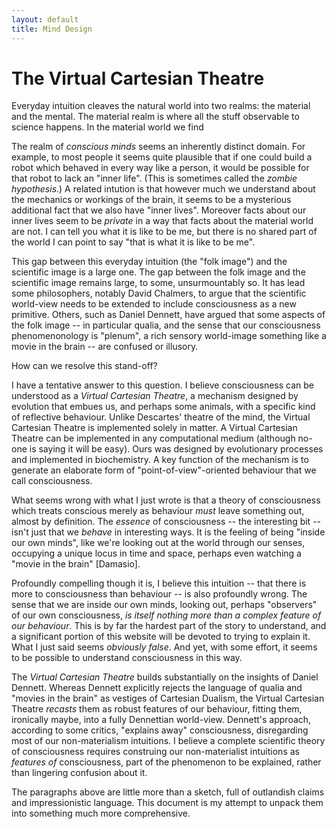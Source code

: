 ```yaml
---
layout: default
title: Mind Design
---
```


# The Virtual Cartesian Theatre

Everyday intuition cleaves the natural world into two realms: the
material and the mental. The material realm is where all the stuff
observable to science happens. In the material world we find

The realm of _conscious minds_ seems an inherently distinct domain. For
example, to most people it seems quite plausible that if one could build
a robot which behaved in every way like a person, it would be possible
for that robot to lack an "inner life". (This is sometimes called the
_zombie hypothesis_.) A related intution is that however much we
understand about the mechanics or workings of the brain, it seems to be
a mysterious additional fact that we also have "inner lives". Moreover
facts about our inner lives seem to be _private_ in a way that facts
about the material world are not. I can tell you what it is like to be
me, but there is no shared part of the world I can point to say "that is
what it is like to be me".

This gap between this everyday intuition (the "folk image") and the
scientific image is a large one. The gap between the folk image and the
scientific image remains large, to some, unsurmountably so. It has lead
some philosophers, notably David Chalmers, to argue that the scientific
world-view needs to be extended to include consciousness as a new
primitive. Others, such as Daniel Dennett, have argued that some aspects
of the folk image -- in particular qualia, and the sense that our
consciousness phenomenonology is "plenum", a rich sensory world-image
something like a movie in the brain -- are confused or illusory.

How can we resolve this stand-off?

I have a tentative answer to this question. I believe consciousness can
be understood as a _Virtual Cartesian Theatre_, a mechanism designed by
evolution that embues us, and perhaps some animals, with a specific kind
of reflective behaviour. Unlike Descartes' theatre of the mind, the
Virtual Cartesian Theatre is implemented solely in matter. A Virtual
Cartesian Theatre can be implemented in any computational medium
(although no-one is saying it will be easy). Ours was designed by
evolutionary processes and implemented in biochemistry. A key function
of the mechanism is to generate an elaborate form of
"point-of-view"-oriented behaviour that we call consciousness.

What seems wrong with what I just wrote is that a theory of
consciousness which treats conscious merely as behaviour _must_ leave
something out, almost by definition. The _essence_ of consciousness --
the interesting bit -- isn't just that we _behave_ in interesting ways.
It is the feeling of being "inside our own minds", like we're looking
out at the world through our senses, occupying a unique locus in time
and space, perhaps even watching a "movie in the brain" [Damasio].

Profoundly compelling though it is, I believe this intuition -- that
there is more to consciousness than behaviour -- is also profoundly
wrong. The sense that we are inside our own minds, looking out, perhaps
"observers" of our own consciousness, _is itself nothing more than a
complex feature of our behaviour_. This is by far the hardest part of
the story to understand, and a significant portion of this website will
be devoted to trying to explain it. What I just said seems _obviously
false_. And yet, with some effort, it seems to be possible to understand
consciousness in this way.

The _Virtual Cartesian Theatre_ builds substantially on the insights of
Daniel Dennett. Whereas Dennett explicitly rejects the language of
qualia and "movies in the brain" as vestiges of Cartesian Dualism, the
Virtual Cartesian Theatre _recasts_ them as robust features of our
behaviour, fitting them, ironically maybe, into a fully Dennettian
world-view. Dennett's approach, according to some critics, "explains
away" consciousness, disregarding most of our non-materialism
intuitions. I believe a complete scientific theory of consciousness
requires construing our non-materialist intuitions as _features of_
consciousness, part of the phenomenon to be explained, rather than
lingering confusion about it.

The paragraphs above are little more than a sketch, full of outlandish
claims and impressionistic language. This document is my attempt to
unpack them into something much more comprehensive.
